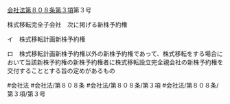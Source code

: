 [会社法第８０８条第３項](会社法＿＿＿＿第８０８条第３項)第３号

株式移転完全子会社　次に掲げる新株予約権

イ　株式移転計画新株予約権

ロ　株式移転計画新株予約権以外の新株予約権であって、株式移転をする場合において当該新株予約権の新株予約権者に株式移転設立完全親会社の新株予約権を交付することとする旨の定めがあるもの


#会社法
#会社法/第８０８条
#会社法/第８０８条/第３項
#会社法/第８０８条/第３項/第３号
